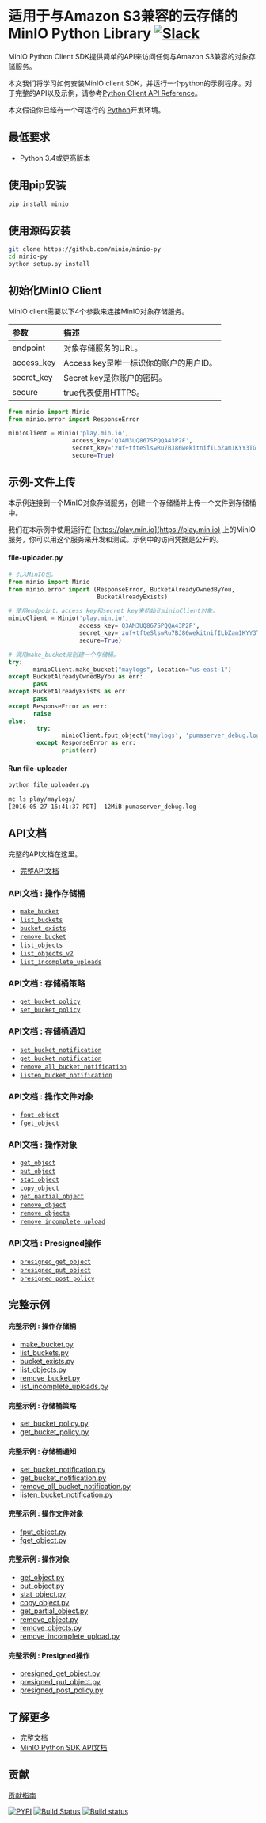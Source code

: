 # 适用于与Amazon S3兼容的云存储的MinIO Python Library [![Slack](https://slack.min.io/slack?type=svg)](https://slack.min.io)

MinIO Python Client SDK提供简单的API来访问任何与Amazon S3兼容的对象存储服务。

本文我们将学习如何安装MinIO client SDK，并运行一个python的示例程序。对于完整的API以及示例，请参考[Python Client API Reference](https://min.io/docs/minio/linux/developers/python/API.html)。

本文假设你已经有一个可运行的 [Python](https://www.python.org/downloads/)开发环境。

## 最低要求

- Python 3.4或更高版本

## 使用pip安装

```sh
pip install minio
```

## 使用源码安装

```sh
git clone https://github.com/minio/minio-py
cd minio-py
python setup.py install
```

## 初始化MinIO Client

MinIO client需要以下4个参数来连接MinIO对象存储服务。

| 参数     | 描述  |
| :------- | :---- |
| endpoint | 对象存储服务的URL。 |
| access_key| Access key是唯一标识你的账户的用户ID。  |
| secret_key| Secret key是你账户的密码。   |
|secure| true代表使用HTTPS。 |

```py
from minio import Minio
from minio.error import ResponseError

minioClient = Minio('play.min.io',
                  access_key='Q3AM3UQ867SPQQA43P2F',
                  secret_key='zuf+tfteSlswRu7BJ86wekitnifILbZam1KYY3TG',
                  secure=True)
```


## 示例-文件上传
本示例连接到一个MinIO对象存储服务，创建一个存储桶并上传一个文件到存储桶中。

我们在本示例中使用运行在 [https://play.min.io](https://play.min.io) 上的MinIO服务，你可以用这个服务来开发和测试。示例中的访问凭据是公开的。

#### file-uploader.py

```py
# 引入MinIO包。
from minio import Minio
from minio.error import (ResponseError, BucketAlreadyOwnedByYou,
                         BucketAlreadyExists)

# 使用endpoint、access key和secret key来初始化minioClient对象。
minioClient = Minio('play.min.io',
                    access_key='Q3AM3UQ867SPQQA43P2F',
                    secret_key='zuf+tfteSlswRu7BJ86wekitnifILbZam1KYY3TG',
                    secure=True)

# 调用make_bucket来创建一个存储桶。
try:
       minioClient.make_bucket("maylogs", location="us-east-1")
except BucketAlreadyOwnedByYou as err:
       pass
except BucketAlreadyExists as err:
       pass
except ResponseError as err:
       raise
else:
        try:
               minioClient.fput_object('maylogs', 'pumaserver_debug.log', '/tmp/pumaserver_debug.log')
        except ResponseError as err:
               print(err)
```

#### Run file-uploader

```bash
python file_uploader.py

mc ls play/maylogs/
[2016-05-27 16:41:37 PDT]  12MiB pumaserver_debug.log
```

## API文档

完整的API文档在这里。
* [完整API文档](https://min.io/docs/minio/linux/developers/python/API.html)

### API文档 : 操作存储桶

* [`make_bucket`](https://min.io/docs/minio/linux/developers/python/API.html#make_bucket)
* [`list_buckets`](https://min.io/docs/minio/linux/developers/python/API.html#list_buckets)
* [`bucket_exists`](https://min.io/docs/minio/linux/developers/python/API.html#bucket_exists)
* [`remove_bucket`](https://min.io/docs/minio/linux/developers/python/API.html#remove_bucket)
* [`list_objects`](https://min.io/docs/minio/linux/developers/python/API.html#list_objects)
* [`list_objects_v2`](https://min.io/docs/minio/linux/developers/python/API.html#list_objects_v2)
* [`list_incomplete_uploads`](https://min.io/docs/minio/linux/developers/python/API.html#list_incomplete_uploads)

### API文档 : 存储桶策略

* [`get_bucket_policy`](https://min.io/docs/minio/linux/developers/python/API.html#get_bucket_policy)
* [`set_bucket_policy`](https://min.io/docs/minio/linux/developers/python/API.html#set_bucket_policy)

### API文档 : 存储桶通知

* [`set_bucket_notification`](https://min.io/docs/minio/linux/developers/python/API.html#set_bucket_notification)
* [`get_bucket_notification`](https://min.io/docs/minio/linux/developers/python/API.html#get_bucket_notification)
* [`remove_all_bucket_notification`](https://min.io/docs/minio/linux/developers/python/API.html#remove_all_bucket_notification)
* [`listen_bucket_notification`](https://min.io/docs/minio/linux/developers/python/API.html#listen_bucket_notification)

### API文档 : 操作文件对象

* [`fput_object`](https://min.io/docs/minio/linux/developers/python/API.html#fput_object)
* [`fget_object`](https://min.io/docs/minio/linux/developers/python/API.html#fget_object)

### API文档 : 操作对象

* [`get_object`](https://min.io/docs/minio/linux/developers/python/API.html#get_object)
* [`put_object`](https://min.io/docs/minio/linux/developers/python/API.html#put_object)
* [`stat_object`](https://min.io/docs/minio/linux/developers/python/API.html#stat_object)
* [`copy_object`](https://min.io/docs/minio/linux/developers/python/API.html#copy_object)
* [`get_partial_object`](https://min.io/docs/minio/linux/developers/python/API.html#get_partial_object)
* [`remove_object`](https://min.io/docs/minio/linux/developers/python/API.html#remove_object)
* [`remove_objects`](https://min.io/docs/minio/linux/developers/python/API.html#remove_objects)
* [`remove_incomplete_upload`](https://min.io/docs/minio/linux/developers/python/API.html#remove_incomplete_upload)

### API文档 : Presigned操作

* [`presigned_get_object`](https://min.io/docs/minio/linux/developers/python/API.html#presigned_get_object)
* [`presigned_put_object`](https://min.io/docs/minio/linux/developers/python/API.html#presigned_put_object)
* [`presigned_post_policy`](https://min.io/docs/minio/linux/developers/python/API.html#presigned_post_policy)

## 完整示例

#### 完整示例 : 操作存储桶

* [make_bucket.py](https://github.com/minio/minio-py/blob/master/examples/make_bucket.py)
* [list_buckets.py](https://github.com/minio/minio-py/blob/master/examples/list_buckets.py)
* [bucket_exists.py](https://github.com/minio/minio-py/blob/master/examples/bucket_exists.py)
* [list_objects.py](https://github.com/minio/minio-py/blob/master/examples/list_objects.py)
* [remove_bucket.py](https://github.com/minio/minio-py/blob/master/examples/remove_bucket.py)
* [list_incomplete_uploads.py](https://github.com/minio/minio-py/blob/master/examples/list_incomplete_uploads.py)

#### 完整示例 : 存储桶策略

* [set_bucket_policy.py](https://github.com/minio/minio-py/blob/master/examples/set_bucket_policy.py)
* [get_bucket_policy.py](https://github.com/minio/minio-py/blob/master/examples/get_bucket_policy.py)

#### 完整示例 : 存储桶通知

* [set_bucket_notification.py](https://github.com/minio/minio-py/blob/master/examples/set_bucket_notification.py)
* [get_bucket_notification.py](https://github.com/minio/minio-py/blob/master/examples/get_bucket_notification.py)
* [remove_all_bucket_notification.py](https://github.com/minio/minio-py/blob/master/examples/remove_all_bucket_notification.py)
* [listen_bucket_notification.py](https://github.com/minio/minio-py/blob/master/examples/listen_notification.py)

#### 完整示例 : 操作文件对象

* [fput_object.py](https://github.com/minio/minio-py/blob/master/examples/fput_object.py)
* [fget_object.py](https://github.com/minio/minio-py/blob/master/examples/fget_object.py)

#### 完整示例 : 操作对象

* [get_object.py](https://github.com/minio/minio-py/blob/master/examples/get_object.py)
* [put_object.py](https://github.com/minio/minio-py/blob/master/examples/put_object.py)
* [stat_object.py](https://github.com/minio/minio-py/blob/master/examples/stat_object.py)
* [copy_object.py](https://github.com/minio/minio-py/blob/master/examples/copy_object.py)
* [get_partial_object.py](https://github.com/minio/minio-py/blob/master/examples/get_partial_object.py)
* [remove_object.py](https://github.com/minio/minio-py/blob/master/examples/remove_object.py)
* [remove_objects.py](https://github.com/minio/minio-py/blob/master/examples/remove_objects.py)
* [remove_incomplete_upload.py](https://github.com/minio/minio-py/blob/master/examples/remove_incomplete_upload.py)

#### 完整示例 : Presigned操作

* [presigned_get_object.py](https://github.com/minio/minio-py/blob/master/examples/presigned_get_object.py)
* [presigned_put_object.py](https://github.com/minio/minio-py/blob/master/examples/presigned_put_object.py)
* [presigned_post_policy.py](https://github.com/minio/minio-py/blob/master/examples/presigned_post_policy.py)

## 了解更多

* [完整文档](https://min.io/docs/minio/kubernetes/upstream/index.html)
* [MinIO Python SDK API文档](https://min.io/docs/minio/linux/developers/python/API.html)

## 贡献

[贡献指南](https://github.com/minio/minio-py/blob/master/docs/zh_CN/CONTRIBUTING.md)

[![PYPI](https://img.shields.io/pypi/v/minio.svg)](https://pypi.python.org/pypi/minio)
[![Build Status](https://travis-ci.org/minio/minio-py.svg)](https://travis-ci.org/minio/minio-py)
[![Build status](https://ci.appveyor.com/api/projects/status/1d05e6nvxcelmrak?svg=true)](https://ci.appveyor.com/project/harshavardhana/minio-py)
